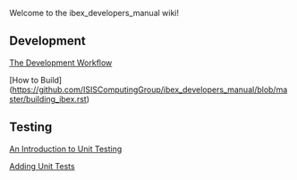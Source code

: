 Welcome to the ibex_developers_manual wiki!

## Development
[The Development Workflow](https://github.com/ISISComputingGroup/ibex_developers_manual/blob/master/development_workflow.rst)

[How to Build]
(https://github.com/ISISComputingGroup/ibex_developers_manual/blob/master/building_ibex.rst)

## Testing

[An Introduction to Unit Testing](https://github.com/ISISComputingGroup/ibex_developers_manual/blob/master/an_introduction_to_unit_testing.rst)

[Adding Unit Tests](https://github.com/ISISComputingGroup/ibex_developers_manual/blob/master/adding_unit_tests.rst)
